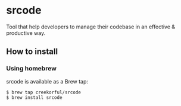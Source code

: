 # srcode

Tool that help developers to manage their codebase in an effective & productive way.

## How to install

### Using homebrew

srcode is available as a Brew tap:

```
$ brew tap creekorful/srcode
$ brew install srcode
```